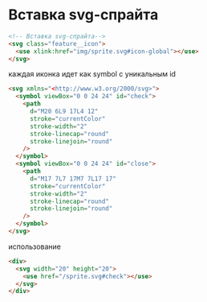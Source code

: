 # Вставка svg-спрайта

```html
<!-- Вставка svg-спрайта-->
<svg class="feature__icon">
  <use xlink:href="img/sprite.svg#icon-global"></use>
</svg>
```

каждая иконка идет как symbol с уникальным id

```html
<svg xmlns="<http://www.w3.org/2000/svg>">
  <symbol viewBox="0 0 24 24" id="check">
    <path
      d="M20 6L9 17L4 12"
      stroke="currentColor"
      stroke-width="2"
      stroke-linecap="round"
      stroke-linejoin="round"
    />
  </symbol>
  <symbol viewBox="0 0 24 24" id="close">
    <path
      d="M17 7L7 17M7 7L17 17"
      stroke="currentColor"
      stroke-width="2"
      stroke-linecap="round"
      stroke-linejoin="round"
    />
  </symbol>
</svg>
```

использование

```html
<div>
  <svg width="20" height="20">
    <use href="/sprite.svg#check"></use>
  </svg>
</div>
```
